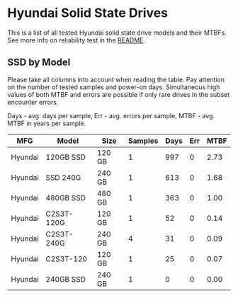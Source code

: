 Hyundai Solid State Drives
==========================

This is a list of all tested Hyundai solid state drive models and their MTBFs. See
more info on reliability test in the [README](https://github.com/linuxhw/SMART).

SSD by Model
------------

Please take all columns into account when reading the table. Pay attention on the
number of tested samples and power-on days. Simultaneous high values of both MTBF
and errors are possible if only rare drives in the subset encounter errors.

Days - avg. days per sample,
Err  - avg. errors per sample,
MTBF - avg. MTBF in years per sample.

| MFG       | Model              | Size   | Samples | Days  | Err   | MTBF |
|-----------|--------------------|--------|---------|-------|-------|------|
| Hyundai   | 120GB SSD          | 120 GB | 1       | 997   | 0     | 2.73   |
| Hyundai   | SSD 240G           | 240 GB | 1       | 613   | 0     | 1.68   |
| Hyundai   | 480GB SSD          | 480 GB | 1       | 363   | 0     | 1.00   |
| Hyundai   | C2S3T-120G         | 120 GB | 1       | 52    | 0     | 0.14   |
| Hyundai   | C2S3T-240G         | 240 GB | 4       | 31    | 0     | 0.09   |
| Hyundai   | C2S3T-120          | 120 GB | 1       | 25    | 0     | 0.07   |
| Hyundai   | 240GB SSD          | 240 GB | 1       | 0     | 0     | 0.00   |
